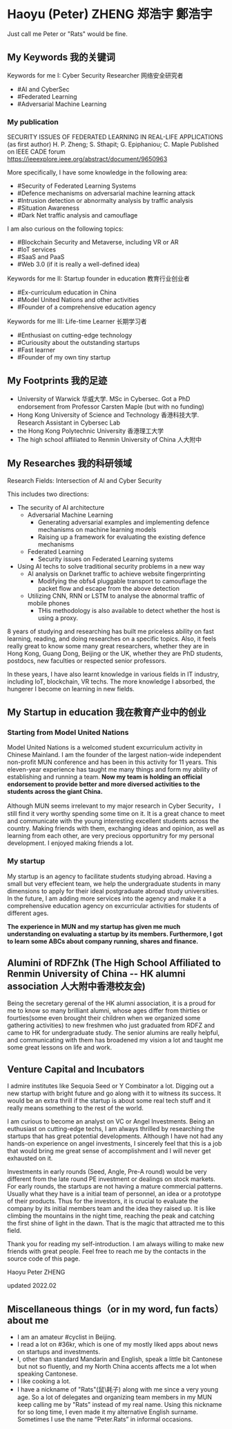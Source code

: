 # Haoyu (Peter) ZHENG 郑浩宇 鄭浩宇

Just call me Peter or "Rats" would be fine. 

## My Keywords 我的关键词

Keywords for me I: Cyber Security Researcher 网络安全研究者
- \#AI and CyberSec
- \#Federated Learning
- \#Adversarial Machine Learning

### My publication

SECURITY ISSUES OF FEDERATED LEARNING IN REAL-LIFE APPLICATIONS (as first author)
H. P. Zheng; S. Sthapit; G. Epiphaniou; C. Maple
Published on IEEE CADE forum
https://ieeexplore.ieee.org/abstract/document/9650963

More specifically, I have some knowledge in the following area:
- \#Security of Federated Learning Systems
- \#Defence mechanisms on adversarial machine learning attack
- \#Intrusion detection or abnormalty analysis by traffic analysis
- \#Situation Awareness
- \#Dark Net traffic analysis and camouflage

I am also curious on the following topics:

- \#Blockchain Security and Metaverse, including VR or AR
- \#IoT services
- \#SaaS and PaaS
- \#Web 3.0 (if it is really a well-defined idea)

Keywords for me II: Startup founder in education 教育行业创业者

- \#Ex-curriculum education in China
- \#Model United Nations and other activities
- \#Founder of a comprehensive education agency

Keywords for me III: Life-time Learner 长期学习者
- \#Enthusiast on cutting-edge technology
- \#Curiousity about the outstanding startups
- \#Fast learner
- \#Founder of my own tiny startup


## My Footprints 我的足迹

- University of Warwick 华威大学. MSc in Cybersec. Got a PhD endorsement from Professor Carsten Maple (but with no funding)
- Hong Kong University of Science and Technology 香港科技大学. Research Assistant in Cybersec Lab
- the Hong Kong Polytechnic University 香港理工大学
- The high school affiliated to Renmin University of China 人大附中


## My Researches 我的科研领域

Research Fields: Intersection of AI and Cyber Security

This includes two directions:
- The security of AI architecture
  - Adversarial Machine Learning
    - Generating adversarial examples and implementing defence mechanisms on machine learning models
    - Raising up a framework for evaluating the existing defence mechanisms
  - Federated Learning
    - Security issues on Federated Learning systems
- Using AI techs to solve traditional security problems in a new way
  - AI analysis on Darknet traffic to achieve website fingerprinting
    - Modifying the obfs4 pluggable transport to camouflage the packet flow and escape from the above detection
  - Utilizing CNN, RNN or LSTM to analyse the abnormal traffic of mobile phones
    - THis methodology is also available to detect whether the host is using a proxy.


8 years of studying and researching has built me priceless ability on fast learning, reading, and doing researches on a specific topics. Also, it feels really great to know some many great researchers, whether they are in Hong Kong, Guang Dong, Beijing or the UK, whether they are PhD students, postdocs, new faculties or respected senior professors. 

In these years, I have also learnt knowledge in various fields in IT industry, including IoT, blockchain, VR techs. The more knowledge I absorbed, the hungerer I become on learning in new fields. 

## My Startup in education 我在教育产业中的创业

### Starting from Model United Nations

Model United Nations is a welcomed student excurriculum activity in Chinese Mainland. I am the founder of the largest nation-wide independent non-profit MUN conference and has been in this activity for 11 years. This eleven-year experience has taught me many things and form my ability of establishing and running a team. **Now my team is holding an official endorsement to provide better and more diversed activities to the students across the giant China.**

Although MUN seems irrelevant to my major research in Cyber Security， I still find it very worthy spending some time on it. It is a great chance to meet and communicate with the young interesting excellent students across the country. Making friends with them, exchanging ideas and opinion, as well as learning from each other, are very precious opportunitry for my personal development. I enjoyed making friends a lot.

### My startup

My startup is an agency to facilitate students studying abroad. Having a small but very effecient team, we help the undergraduate students in many dimensions to apply for their ideal postgraduate abroad study universities. In the future, I am adding more services into the agency and make it a comprehensive education agency on excurricular activities for students of different ages.

**The experience in MUN and my startup has given me much understanding on evaluating a startup by its members. Furthermore, I got to learn some ABCs about company running, shares and finance.**


## Alumini of RDFZhk (The High School Affiliated to Renmin University of China -- HK alumni association 人大附中香港校友会) 
Being the secretary gerenal of the HK alumni association, it is a proud for me to know so many brilliant alumni, whose ages differ from thirties or fourties(some even brought their children when we organized some gathering activities) to new freshmen who just graduated from RDFZ and came to HK for undergraduate study. The senior alumins are really helpful, and communicating with them has broadened my vision a lot and taught me some great lessons on life and work.

## Venture Capital and Incubators

I admire institutes like Sequoia Seed or Y Combinator a lot. Digging out a new startup with bright future and go along with it to witness its success. It would be an extra thrill if the startup is about some real tech stuff and it really means something to the rest of the world. 

I am curious to become an analyst on VC or Angel Investments. Being an euthusiast on cutting-edge techs, I am always thrilled by researching the startups that has great potential developments. Although I have not had any hands-on experience on angel investments, I sincerely feel that this is a job that would bring me great sense of accomplishment and I will never get exhausted on it.

Investments in early rounds (Seed, Angle, Pre-A round) would be very different from the late round PE investment or dealings on stock markets. For early rounds, the startups are not having a mature commercial patterns. Usually what they have is a initial team of personnel, an idea or a prototype of their products. Thus for the investors, it is crucial to evaluate the company by its initial members team and the idea they raised up. It is like climbing the mountains in the night time, reaching the peak and catching the first shine of light in the dawn. That is the magic that attracted me to this field.  

Thank you for reading my self-introduction. I am always willing to make new friends with great people. Feel free to reach me by the contacts in the source code of this page.

Haoyu Peter ZHENG

updated 2022.02

## Miscellaneous things（or in my word, fun facts） about me

- I am an amateur \#cyclist in Beijing.
- I read a lot on \#36kr, which is one of my mostly liked apps about news on startups and investments.
- I, other than standard Mandarin and English, speak a little bit Cantonese but not so fluently, and my North China accents affects me a lot when speaking Cantonese. 
- I like cooking a lot.
- I have a nickname of "Rats"(鼠\耗子) along with me since a very young age. So a lot of delegates and organizing team members in my MUN keep calling me by "Rats" instead of my real name. Using this nickname for so long time, I even made it my alternative English surname. Sometimes I use the name “Peter.Rats” in informal occasions. 






<div style='display: none'>

Email me at peter.rats[at]gmail.com. 
  
Markdown is a lightweight and easy-to-use syntax for styling your writing. It includes conventions for

```markdown
Syntax highlighted code block

# Header 1
## Header 2
### Header 3

- Bulleted
- List

1. Numbered
2. List

**Bold** and _Italic_ and `Code` text

[Link](url) and ![Image](src)
```

For more details see [GitHub Flavored Markdown](https://guides.github.com/features/mastering-markdown/).

### Jekyll Themes

Your Pages site will use the layout and styles from the Jekyll theme you have selected in your [repository settings](https://github.com/PeterRats/PeterRats.github.io/settings/pages). The name of this theme is saved in the Jekyll `_config.yml` configuration file.

### Support or Contact

Having trouble with Pages? Check out our [documentation](https://docs.github.com/categories/github-pages-basics/) or [contact support](https://support.github.com/contact) and we’ll help you sort it out.
  
</div>
